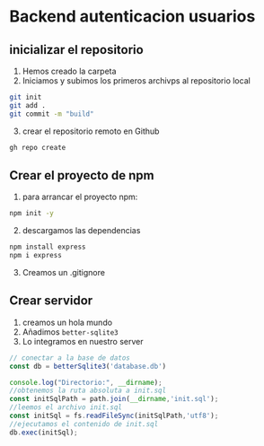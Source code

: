# Backend autenticacion usuarios

## inicializar el repositorio

1. Hemos creado la carpeta
2. Iniciamos y subimos los primeros archivps al repositorio local

```bash
git init
git add .
git commit -m "build"
```
3. crear el repositorio remoto en Github
```bash
gh repo create
```

## Crear el proyecto de npm

1. para arrancar el proyecto npm:

```bash
npm init -y
```
2. descargamos las dependencias
```bash
npm install express
npm i express
```

3. Creamos un .gitignore

## Crear servidor
1. creamos un hola mundo
2. Añadimos `better-sqlite3`
3. Lo integramos en nuestro server
```js
// conectar a la base de datos
const db = betterSqlite3('database.db')

console.log("Directorio:", __dirname);
//obtenemos la ruta absoluta a init.sql
const initSqlPath = path.join(__dirname,'init.sql');
//leemos el archivo init.sql
const initSql = fs.readFileSync(initSqlPath,'utf8');
//ejecutamos el contenido de init.sql
db.exec(initSql);
```